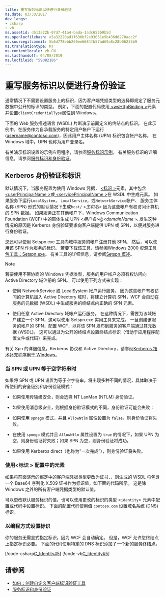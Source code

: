 ```yaml
---
title: 重写服务标识以便进行身份验证
ms.date: 03/30/2017
dev_langs:
- csharp
- vb
ms.assetid: d613a22b-07d7-41a4-bada-1adc653b9b5d
ms.openlocfilehash: a5a32220ad1f638bf2e93051e9b436d8270aec2f
ms.sourcegitcommit: 5b6d778ebb269ee6684fb57ad69a8c28b06235b9
ms.translationtype: MT
ms.contentlocale: zh-CN
ms.lasthandoff: 04/08/2019
ms.locfileid: "59082186"
---
```

# <a name="overriding-the-identity-of-a-service-for-authentication"></a>重写服务标识以便进行身份验证
通常情况下不需要设置服务上的标识，因为客户端凭据类型的选择即规定了服务元数据中公开的标识的类型。 例如，下面的配置代码使用[ \<wsHttpBinding >](../../../../docs/framework/configure-apps/file-schema/wcf/wshttpbinding.md)元素并设置`clientCredentialType`属性到 Windows。  

 下面的 Web 服务描述语言 (WSDL) 片断演示前面定义的终结点的标识。 在此示例中，在服务作为自承载服务的特定用户帐户下运行 (username@contoso.com)，因此用户主体名称 (UPN) 标识包含帐户名称。 在 Windows 域中，UPN 也称为用户登录名。  

 有关演示标识设置的示例应用程序，请参阅[服务标识示例](../../../../docs/framework/wcf/samples/service-identity-sample.md)。 有关服务标识的详细信息，请参阅[服务标识和身份验证](../../../../docs/framework/wcf/feature-details/service-identity-and-authentication.md)。  
  
## <a name="kerberos-authentication-and-identity"></a>Kerberos 身份验证和标识  
 默认情况下，当服务配置为使用 Windows 凭据， [\<标识 >](../../../../docs/framework/configure-apps/file-schema/wcf/identity.md)元素，其中包含[ \<userPrincipalName >](../../../../docs/framework/configure-apps/file-schema/wcf/userprincipalname.md)或[ \<servicePrincipalName >](../../../../docs/framework/configure-apps/file-schema/wcf/serviceprincipalname.md)在 WSDL 中生成元素。 如果服务下运行`LocalSystem`， `LocalService`，或`NetworkService`帐户、 服务主体名称 (SPN) 形式的默认情况下生成`host/` \<*主机名*> 因为这些帐户有权访问计算机的 SPN 数据。 如果服务正在其他帐户下，Windows Communication Foundation (WCF) 中的窗体生成 UPN \<*用户名*>@<*domainName* `>`. 发生这种情况的原因是 Kerberos 身份验证要求向客户端提供 UPN 或 SPN，以便对服务进行身份验证。  
  
 您还可以使用 Setspn.exe 工具向域中服务的帐户注册其他 SPN。 然后，可以使用该 SPN 作为服务的标识。 若要下载该工具，请参阅[Windows 2000 资源工具包工具：Setspn.exe](https://go.microsoft.com/fwlink/?LinkId=91752)。 有关工具的详细信息，请参阅[Setspn 概述](https://go.microsoft.com/fwlink/?LinkId=61374)。  
  
> [!NOTE]
>  若要使用不带协商的 Windows 凭据类型，服务的用户帐户必须有权访问向 Active Directory 域注册的 SPN。 可以使用下列方式来实现：  
  
-   使用 NetworkService 或 LocalSystem 帐户运行服务。 因为这些帐户有权访问的计算机加入 Active Directory 域时，将建立计算机 SPN，WCF 会自动在服务的元数据 (WSDL) 中生成服务的终结点内正确的 SPN 元素。  
  
-   使用任意 Active Directory 域帐户运行服务。 在这种情况下，需要为该域帐户建立一个 SPN，这可以使用 Setspn.exe 实用工具来完成。 一旦创建该服务的帐户的 SPN，配置 WCF，以将该 SPN 发布到服务的客户端通过其元数据 (WSDL)。 这可以通过为公开的终结点设置终结点标识（借助于应用程序配置文件或代码）来完成。  
  
 有关 Spn 的详细信息，Kerberos 协议和 Active Directory，请参阅[Kerberos 技术补充程序用于 Windows](https://go.microsoft.com/fwlink/?LinkId=88330)。  
  
### <a name="when-spn-or-upn-equals-the-empty-string"></a>当 SPN 或 UPN 等于空字符串时  
 如果将 SPN 或 UPN 设置为等于空字符串，将出现多种不同的情况，具体取决于所使用的安全级别和身份验证模式：  
  
-   如果使用传输级安全，则会选择 NT LanMan (NTLM) 身份验证。  
  
-   如果使用消息级安全，则根据身份验证模式的不同，身份验证可能会失败：  
  
-   如果使用 `spnego` 模式，并且 `AllowNtlm` 属性设置为 `false`，则身份验证将失败。  
  
-   在使用 `spnego` 模式并且 `AllowNtlm` 属性设置为 `true` 的情况下，如果 UPN 为空，则身份验证将失败；如果 SPN 为空，则身份验证将成功。  
  
-   如果使用 Kerberos direct（也称为“一次完成”），则身份验证将失败。  
  
### <a name="using-the-identity-element-in-configuration"></a>使用\<标识 > 配置中的元素  
 如果将前面演示的绑定中的客户端凭据类型更改为证书`,`，则生成的 WSDL 将包含一个 Base64 序列化 X.509 证书作为标识值，如下面的代码所示。 这是除 Windows 之外的所有客户端凭据类型的默认值。  

 可以更改默认服务标识的值，也可以使用更改的标识的类型 <`identity`> 元素中配置或代码中设置标识。 下面的配置代码使用值 `contoso.com` 设置域名系统 (DNS) 标识。  

### <a name="setting-identity-programmatically"></a>以编程方式设置标识  
 你的服务无需显式指定标识，因为 WCF 会自动确定。 但是，WCF 允许您终结点上指定标识必要。 下面的代码使用特定的 DNS 标识添加了一个新的服务终结点。  
  
 [!code-csharp[C_Identity#5](../../../../samples/snippets/csharp/VS_Snippets_CFX/c_identity/cs/source.cs#5)]
 [!code-vb[C_Identity#5](../../../../samples/snippets/visualbasic/VS_Snippets_CFX/c_identity/vb/source.vb#5)]  
  
## <a name="see-also"></a>请参阅

- [如何：创建自定义客户端标识验证工具](../../../../docs/framework/wcf/extending/how-to-create-a-custom-client-identity-verifier.md)
- [服务标识和身份验证](../../../../docs/framework/wcf/feature-details/service-identity-and-authentication.md)
